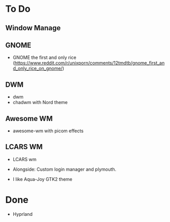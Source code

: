 # To Do
## Window Manage

## GNOME
- GNOME the first and only rice (https://www.reddit.com/r/unixporn/comments/12tmdtb/gnome_first_and_only_rice_on_gnome/)
## DWM
- dwm
- chadwm with Nord theme
## Awesome WM
- awesome-wm with picom effects
## LCARS WM
- LCARS wm

- Alongside: Custom login manager and plymouth.

- I like Aqua-Joy GTK2 theme

# Done
- Hyprland